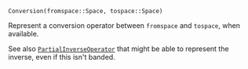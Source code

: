 ```
Conversion(fromspace::Space, tospace::Space)
```

Represent a conversion operator between `fromspace` and `tospace`, when available.

See also [`PartialInverseOperator`](@ref) that might be able to represent the inverse, even if this isn't banded.
